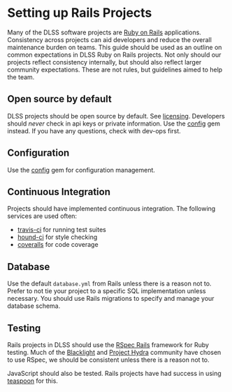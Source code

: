 # Setting up Rails Projects

Many of the DLSS software projects are [Ruby on Rails](http://rubyonrails.org/) applications. Consistency across projects can aid developers and reduce the overall maintenance burden on teams. This guide should be used as an outline on common expectations in DLSS Ruby on Rails projects. Not only should our projects reflect consistency internally, but should also reflect larger community expectations. These are not rules, but guidelines aimed to help the team.

## Open source by default
DLSS projects should be open source by default. See [licensing](/best-practices/licensing.md). Developers should _never_ check in api keys or private information. Use the [config](https://github.com/railsconfig/config) gem instead. If you have any questions, check with dev-ops first.

## Configuration
Use the [config](https://github.com/railsconfig/config) gem for configuration management.

## Continuous Integration
Projects should have implemented continuous integration. The following services are used often:

 - [travis-ci](https://travis-ci.org/) for running test suites
 - [hound-ci](https://houndci.com/repos) for style checking
 - [coveralls](https://coveralls.io/) for code coverage

## Database
Use the default `database.yml` from Rails unless there is a reason not to. Prefer to not tie your project to a specific SQL implementation unless necessary. You should use Rails migrations to specify and manage your database schema.

## Testing
Rails projects in DLSS should use the [RSpec Rails](https://github.com/rspec/rspec-rails) framework for Ruby testing. Much of the [Blacklight](http://projectblacklight.org/) and [Project Hydra](https://projecthydra.org/) community have chosen to use RSpec, we should be consistent unless there is a reason not to.

JavaScript should also be tested. Rails projects have had success in using [teaspoon](https://github.com/modeset/teaspoon) for this.

